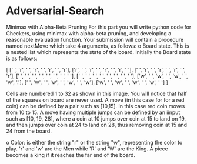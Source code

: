 # Adversarial-Search
Minimax with Alpha-Beta Pruning
For this part you will write python code for Checkers, using minimax with alpha-beta pruning, and developing a reasonable evaluation function.  Your submission will contain a procedure named nextMove which take 4 arguments, as follows:
o    Board state. This is a nested list which represents the state of the board. Initially the Board state is as follows:

[
[' ', 'r', ' ', 'r', ' ', 'r', ' ', 'r'],
['r', ' ', 'r', ' ', 'r', ' ', 'r', ' '],
[' ', 'r', ' ', 'r', ' ', 'r', ' ', 'r'],
[' ', ' ', ' ', ' ', ' ', ' ', ' ', ' '],
[' ', ' ', ' ', ' ', ' ', ' ', ' ', ' '],
['w', ' ', 'w', ' ', 'w', ' ', 'w', '.'],
[' ', 'w', ' ', 'w', ' ', 'w', ' ', 'w'],
['w', ' ', 'w', ' ', 'w', ' ', 'w', ' ']
]

Cells are numbered 1 to 32 as shown in this image.
You will notice that half of the squares on board are never used. A move (in this case for for a red coin) can be defined by a pair such as [10,15]. In this case red coin moves from 10 to 15. A move having multiple jumps can be defined by an iinput such as [10, 19, 28], where a coin at 10 jumps over coin at 15 to land on 19, and then jumps over coin at 24 to land on 28, thus removing coin at 15 and 24 from the board.

o    Color: is either the string "r" or the string "w", representing the color to play. 'r' and 'w' are the Men while 'R' and 'W' are the King. A piece becomes a king if it reaches the far end of the board.
